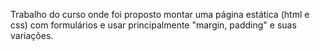 Trabalho do curso onde foi proposto montar uma página estática (html e css) com formulários e usar principalmente "margin, padding" e suas variações.

